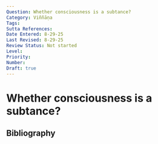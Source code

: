 ```yaml
---
Question: Whether consciousness is a subtance?
Category: Viññāṇa
Tags: 
Sutta References: 
Date Entered: 8-29-25
Last Revised: 8-29-25
Review Status: Not started
Level: 
Priority: 
Number: 
Draft: true
---
```


# Whether consciousness is a subtance?

## Bibliography

<!-- 

Notes:



 -->